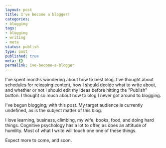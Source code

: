 ```yaml
---
layout: post
title: I've become a blogger!
categories:
- blogging
tags:
- blogging
- writing
- meta
status: publish
type: post
published: true
meta: {}
permalink: ive-become-a-blogger
---
```

I've spent months wondering about how to best blog. I've thought about schedules for releasing content, how I should decide what to write about, and whether or not I should edit my ideas before hitting the "Publish" button. I thought so much about how to blog I never got around to blogging.

I've begun blogging, with this post. My target audience is currently undefined, as is the subject matter of this blog.

I love learning, business, climbing, my wife, books, food, and doing hard things. Cognitive psychology has a lot to offer, as does an attitude of humility. Most of what I write will touch one one of these things.

Expect more to come, and soon.
